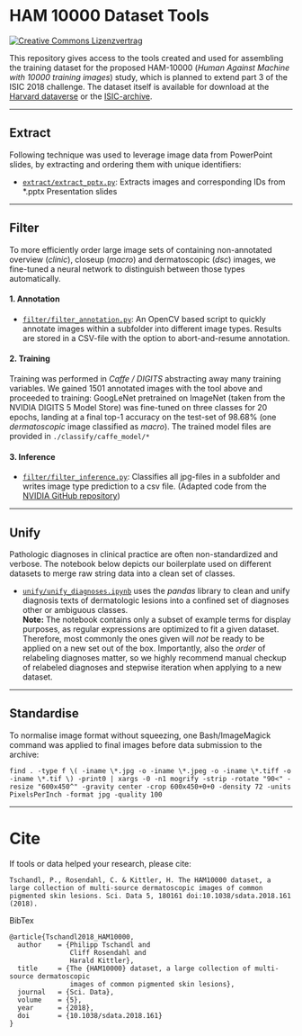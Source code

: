 # HAM 10000 Dataset Tools

<a rel="license" href="http://creativecommons.org/licenses/by-nc/4.0/"><img alt="Creative Commons Lizenzvertrag" style="border-width:0" src="https://i.creativecommons.org/l/by-nc/4.0/80x15.png" /></a>

This repository gives access to the tools created and used
for assembling the training dataset for the proposed HAM-10000
(*Human Against Machine with 10000 training images*)
study, which is planned to extend part 3 of the ISIC 2018
challenge. The dataset itself is available for download at the [Harvard dataverse](https://dataverse.harvard.edu/dataset.xhtml?persistentId=doi:10.7910/DVN/DBW86T) or the [ISIC-archive](https://isic-archive.com/#images).

<hr>

## Extract

Following technique was used to leverage image data
from PowerPoint slides, by extracting and ordering them with unique identifiers:
- [`extract/extract_pptx.py`](extract/extract_pptx.py): Extracts images and
corresponding IDs from \*.pptx Presentation slides

<hr>

## Filter

To more efficiently order large image sets of containing non-annotated overview
(_clinic_), closeup (_macro_) and dermatoscopic (_dsc_) images, we fine-tuned a
neural network to distinguish between those types automatically.

#### 1. Annotation
- [`filter/filter_annotation.py`](filter/filter_annotation.py): An
OpenCV based script to quickly annotate images within a subfolder into
different image types. Results are stored in a CSV-file with the option to
abort-and-resume annotation.


#### 2. Training
Training was performed in *Caffe / DIGITS* abstracting away many training
variables. We gained 1501 annotated images with the tool above and proceeded
to training: GoogLeNet pretrained on ImageNet (taken from the NVIDIA DIGITS 5
Model Store) was fine-tuned on three classes for 20 epochs, landing at a final
top-1 accuracy on the test-set of 98.68% (one _dermatoscopic_ image classified
as _macro_). The trained model files are provided in `./classify/caffe_model/*`

#### 3. Inference

- [`filter/filter_inference.py`](filter/filter_inference.py): Classifies all
jpg-files in a subfolder and writes image type prediction to a csv file. (Adapted
  code from the [NVIDIA GitHub repository](https://github.com/NVIDIA/DIGITS/tree/master/examples/classification))

<hr>

## Unify

Pathologic diagnoses in clinical practice are often non-standardized and
verbose. The notebook below depicts our boilerplate used on
different datasets to merge raw string data into a clean set of classes.

- [`unify/unify_diagnoses.ipynb`](unify/unify_diagnoses.ipynb) uses the *pandas*
library to clean and unify diagnosis texts of dermatologic lesions into a
confined set of diagnoses other or ambiguous classes. <br>
**Note:** The notebook contains only a subset of example terms for display purposes,
as regular expressions are optimized to fit a given dataset. Therefore, most
commonly the ones given will _not_ be ready to be applied on a new set out of the box.
Importantly, also the _order_ of relabeling diagnoses matter, so we highly
recommend manual checkup of relabeled diagnoses and stepwise iteration when
applying to a new dataset.

<hr>

## Standardise

To normalise image format without squeezing, one Bash/ImageMagick command was applied
to final images before data submission to the archive:

`find . -type f \( -iname \*.jpg -o -iname \*.jpeg -o -iname \*.tiff -o -iname \*.tif \) -print0 | xargs -0 -n1 mogrify -strip -rotate "90<" -resize "600x450^" -gravity center -crop 600x450+0+0 -density 72 -units PixelsPerInch -format jpg -quality 100`

<hr>

# Cite
If tools or data helped your research, please cite:

```
Tschandl, P., Rosendahl, C. & Kittler, H. The HAM10000 dataset, a large collection of multi-source dermatoscopic images of common pigmented skin lesions. Sci. Data 5, 180161 doi:10.1038/sdata.2018.161 (2018).
```

BibTex
```
@article{Tschandl2018_HAM10000,
  author    = {Philipp Tschandl and
               Cliff Rosendahl and
               Harald Kittler},
  title     = {The {HAM10000} dataset, a large collection of multi-source dermatoscopic
               images of common pigmented skin lesions},
  journal   = {Sci. Data},
  volume    = {5},
  year      = {2018},
  doi       = {10.1038/sdata.2018.161}
}
```
